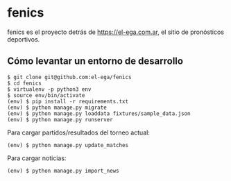 fenics
======

fenics es el proyecto detrás de https://el-ega.com.ar,
el sitio de pronósticos deportivos.


Cómo levantar un entorno de desarrollo
--------------------------------------

    $ git clone git@github.com:el-ega/fenics
    $ cd fenics
    $ virtualenv -p python3 env
    $ source env/bin/activate
    (env) $ pip install -r requirements.txt
    (env) $ python manage.py migrate
    (env) $ python manage.py loaddata fixtures/sample_data.json
    (env) $ python manage.py runserver


Para cargar partidos/resultados del torneo actual:

    (env) $ python manage.py update_matches

Para cargar noticias:

    (env) $ python manage.py import_news
